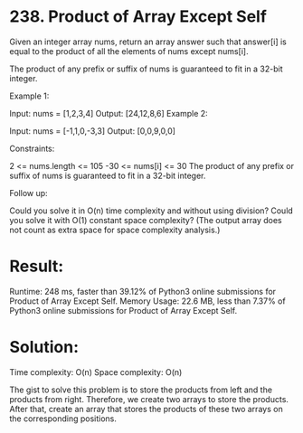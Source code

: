 # 238. Product of Array Except Self

Given an integer array nums, return an array answer such that answer[i] is equal to the product of all the elements of nums except nums[i].

The product of any prefix or suffix of nums is guaranteed to fit in a 32-bit integer.

Example 1:

Input: nums = [1,2,3,4]
Output: [24,12,8,6]
Example 2:

Input: nums = [-1,1,0,-3,3]
Output: [0,0,9,0,0]

Constraints:

2 <= nums.length <= 105
-30 <= nums[i] <= 30
The product of any prefix or suffix of nums is guaranteed to fit in a 32-bit integer.

Follow up:

Could you solve it in O(n) time complexity and without using division?
Could you solve it with O(1) constant space complexity? (The output array does not count as extra space for space complexity analysis.)

# Result:

Runtime: 248 ms, faster than 39.12% of Python3 online submissions for Product of Array Except Self.
Memory Usage: 22.6 MB, less than 7.37% of Python3 online submissions for Product of Array Except Self.

# Solution:

Time complexity: O(n)
Space complexity: O(n)

The gist to solve this problem is to store the products from left and the products from right. Therefore, we create two arrays to store the products. After that, create an array that stores the products of these two arrays on the corresponding positions.
